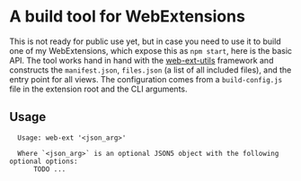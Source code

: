 
# A build tool for WebExtensions

This is not ready for public use yet, but in case you need to use it to build one of my WebExtensions, which expose this as `npm start`, here is the basic API.
The tool works hand in hand with the [web-ext-utils](https://github.com/NiklasGollenstede/web-ext-utils) framework and constructs the `manifest.json`, `files.json` (a list of all included files), and the entry point for all views.
The configuration comes from a `build-config.js` file in the extension root and the CLI arguments.

## Usage

```
  Usage: web-ext '<json_arg>'

  Where `<json_arg>` is an optional JSON5 object with the following optional options:
      TODO ...
```
